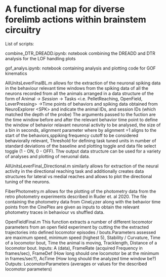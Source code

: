 # A functional map for diverse forelimb actions within brainstem circuitry
List of scripts:

combine_DTR_DREADD.ipynb: notebook combining the DREADD and DTR analysis for the LOF handling plots

gof_analys.ipynb: notebook containing analysis and plotting code for GOF kinematics
	
AllUnitsLeverFinalBL.m allows for the extraction of the neuronal spiking data in the behaviour relevant time windows from the spiking data of all the neurons 
recorded from all the animals arranged in a data structure of the form of Animal<x>_<y> -> Session<l>_<m> -> Tasks <i.e. PelletReaching, OpenField, LeverPressing> 
->Time points of behaviors and spiking data obtained from NeuroExplorer <SPK<rs>>
<x> and <y> indicate the animal IDs, <l> and <m> session IDs (which matched the depth of the probe)
The arguments passed to the fuction are the time window before and after the relevant behavior time point to define the window of behavior relavant neuronal activity to be 
analysed, the size of a bin in seconds, alignment parameter where by alignment =1 aligns to the start of the behaviors,sppiking frequency cutoff to be considered
behaviorally relevant, Threshold for defining task tuned units in number of standard deviations of the baseline and plotting toggle and data file select toggle (1 - ON, 0 - OFF).
Thw output data structure can be used for a variety of analyses and plotting of neruonal data.

AllUnitsLeverFinal_Directional.m similarly allows for extraction of the neural activity in the directional reaching task and additionally creates data structures 
for lateral vs medial reaches and allows to plot the directional tuning of the neurons.

FiberPhotometry.m allows for the plotting of the photometry data from the retro photometry experiments described in Ruder et. al 2020. The file containing the photometry 
data from CineLyzer along with the behavior time points from the CinePlex are given as inputs to obtain the relevant photometry traces in behaviour vs shuffled data. 

OpenFieldFinal.m This function extracts a number of different locomotor parameters from an open field experiment by cutting the the extracted trajectories into 
defined locomotor episodes / bouts.Parameters assessed are maximum speed, minimum speed (highest 5), Stability / Curvature, Time of a locomotor bout, 
Time the animal is moving, Tracklength, Distance of a locomotor bout.
Inputs: A (data), FrameRate (acquired Frequency in frames/sec), FrameDef (How long should one locomotor be at the minimum in frames/sec?), AcTime (How long should
the analyzed time window be?) Outputs: LocomotorParameters (averages or values for the described locomotor parameters)
